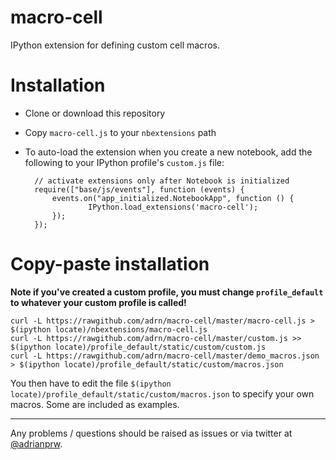 macro-cell
==========

IPython extension for defining custom cell macros.

Installation
============
* Clone or download this repository
* Copy `macro-cell.js` to your `nbextensions` path
* To auto-load the extension when you create a new notebook, add the following to your IPython profile's `custom.js` file:

        // activate extensions only after Notebook is initialized
        require(["base/js/events"], function (events) {
            events.on("app_initialized.NotebookApp", function () {
                    IPython.load_extensions('macro-cell');
            });
        });

Copy-paste installation
=======================
 __Note if you've created a custom profile, you must change `profile_default` to whatever your custom profile is called!__

    curl -L https://rawgithub.com/adrn/macro-cell/master/macro-cell.js > $(ipython locate)/nbextensions/macro-cell.js
    curl -L https://rawgithub.com/adrn/macro-cell/master/custom.js >> $(ipython locate)/profile_default/static/custom/custom.js
    curl -L https://rawgithub.com/adrn/macro-cell/master/demo_macros.json > $(ipython locate)/profile_default/static/custom/macros.json

You then have to edit the file `$(ipython locate)/profile_default/static/custom/macros.json` to specify your own macros. Some are included as examples.

-----------

Any problems / questions should be raised as issues or via twitter at [@adrianprw](https://twitter.com/adrianprw).
